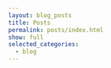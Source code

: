 ```yaml
---
layout: blog_posts
title: Posts
permalink: posts/index.html
show: full
selected_categories:
  - blog
---
```

